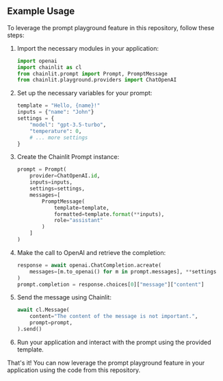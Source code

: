 ## Example Usage

To leverage the prompt playground feature in this repository, follow these steps:

1. Import the necessary modules in your application:

   ```python
   import openai
   import chainlit as cl
   from chainlit.prompt import Prompt, PromptMessage
   from chainlit.playground.providers import ChatOpenAI
   ```

2. Set up the necessary variables for your prompt:

   ```python
   template = "Hello, {name}!"
   inputs = {"name": "John"}
   settings = {
       "model": "gpt-3.5-turbo",
       "temperature": 0,
       # ... more settings
   }
   ```

3. Create the Chainlit Prompt instance:

   ```python
   prompt = Prompt(
       provider=ChatOpenAI.id,
       inputs=inputs,
       settings=settings,
       messages=[
           PromptMessage(
               template=template,
               formatted=template.format(**inputs),
               role="assistant"
           )
       ]
   )
   ```

4. Make the call to OpenAI and retrieve the completion:

   ```python
   response = await openai.ChatCompletion.acreate(
       messages=[m.to_openai() for m in prompt.messages], **settings
   )
   prompt.completion = response.choices[0]["message"]["content"]
   ```

5. Send the message using Chainlit:

   ```python
   await cl.Message(
       content="The content of the message is not important.",
       prompt=prompt,
   ).send()
   ```

6. Run your application and interact with the prompt using the provided template.

That's it! You can now leverage the prompt playground feature in your application using the code from this repository.
